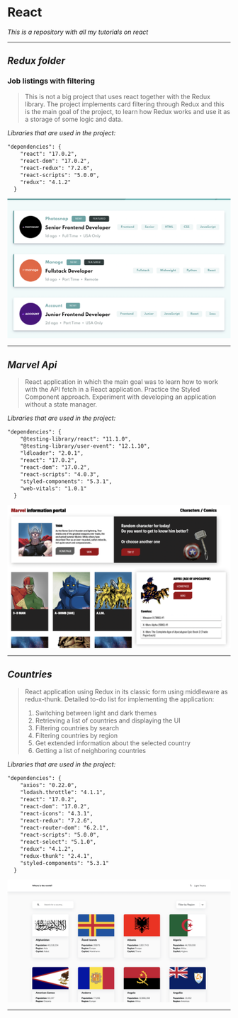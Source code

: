 # React

*This is a repository with all my tutorials on react*

-------------------

## *Redux folder*

### Job listings with filtering

> This is not a big project that uses react 
> together with the Redux library. The project 
> implements card filtering through Redux and 
> this is the main goal of the project, to learn 
> how Redux works and use it as a storage of 
> some logic and data.

*Libraries that are used in the project:*
```
"dependencies": {
    "react": "17.0.2",
    "react-dom": "17.0.2",
    "react-redux": "7.2.6",
    "react-scripts": "5.0.0",
    "redux": "4.1.2"
  }
```

<a href="https://www.youtube.com/watch?v=9VIPbm9x5go&list=PLH3NFo4HRZaXF0nj_INkmNqfBapZ4sxZB">
    <img src="./README-IMAGES/job_listings_with_filtering.png">
</a>

-------------------

## *Marvel Api*

> React application in which the main goal was 
> to learn how to work with the API fetch in a 
> React application. Practice the Styled Component 
> approach. Experiment with developing an 
> application without a state manager.
> 
*Libraries that are used in the project:*
```
"dependencies": {
    "@testing-library/react": "11.1.0",
    "@testing-library/user-event": "12.1.10",
    "ldloader": "2.0.1",
    "react": "17.0.2",
    "react-dom": "17.0.2",
    "react-scripts": "4.0.3",
    "styled-components": "5.3.1",
    "web-vitals": "1.0.1"
  }
```
<a href="https://youtu.be/VM3WE4hsw0U">
    <img src="./README-IMAGES/Marvel-API.png">
</a>

-------------------

## *Countries*

> React application using Redux in its classic 
> form using middleware as redux-thunk. 
> Detailed to-do list for implementing the 
> application:
> 1. Switching between light and dark themes
> 2. Retrieving a list of countries and displaying the UI
> 3. Filtering countries by search
> 4. Filtering countries by region
> 5. Get extended information about the selected country
> 6. Getting a list of neighboring countries

*Libraries that are used in the project:*
```
"dependencies": {
    "axios": "0.22.0",
    "lodash.throttle": "4.1.1",
    "react": "17.0.2",
    "react-dom": "17.0.2",
    "react-icons": "4.3.1",
    "react-redux": "7.2.6",
    "react-router-dom": "6.2.1",
    "react-scripts": "5.0.0",
    "react-select": "5.1.0",
    "redux": "4.1.2",
    "redux-thunk": "2.4.1",
    "styled-components": "5.3.1"
  }
```


<a href="https://youtu.be/_bPkDhEaX7Y">
    <img src="./README-IMAGES/countries.jpeg">
</a>

-------------------


